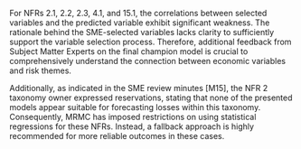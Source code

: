 For NFRs 2.1, 2.2, 2.3, 4.1, and 15.1, the correlations between selected variables and the predicted variable exhibit significant weakness. The rationale behind the SME-selected variables lacks clarity to sufficiently support the variable selection process. Therefore, additional feedback from Subject Matter Experts on the final champion model is crucial to comprehensively understand the connection between economic variables and risk themes.

Additionally, as indicated in the SME review minutes [M15], the NFR 2 taxonomy owner expressed reservations, stating that none of the presented models appear suitable for forecasting losses within this taxonomy. Consequently, MRMC has imposed restrictions on using statistical regressions for these NFRs. Instead, a fallback approach is highly recommended for more reliable outcomes in these cases.
